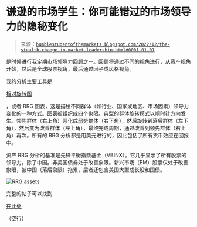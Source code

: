 <!--yml

分类：未分类

日期：2024-05-18 01:35:38

-->

# 谦逊的市场学生：你可能错过的市场领导力的隐秘变化

> 来源：[`humblestudentofthemarkets.blogspot.com/2022/12/the-stealth-change-in-market-leadership.html#0001-01-01`](https://humblestudentofthemarkets.blogspot.com/2022/12/the-stealth-change-in-market-leadership.html#0001-01-01)

是时候进行我定期市场领导力回顾之一。回顾将通过不同的视角进行，从资产视角开始，然后是全球股票视角，最后通过因子或风格视角。

我的分析主要工具是

[相对旋转图](http://stockcharts.com/docs/doku.php?st=rrg&id=other-tools:rrg-charts)

，或者 RRG 图表，这是描绘不同群体（如行业、国家或地区、市场因素）领导力变化的一种方式。图表被组织成四个象限。典型的群体旋转模式以顺时针方向发生。领先群体（右上角）恶化成弱势群体（右下角），然后旋转到落后群体（左下角），然后变为改善群体（左上角），最终完成周期，通过改善到领先群体（右上角）再次。所有的 RRG 分析都是用美元进行的，因此包括了所有货币效应在回报中。

资产 RRG 分析的基准是先锋平衡指数基金（VBINX）。它几乎显示了所有股票的领导力，除了中国。非美国债券处于改善象限。新兴市场（EM）股票仅处于改善象限，被中国（落后象限）拖累，后者还包含美国大型成长股和国债。

![RRG assets](https://blogger.googleusercontent.com/img/b/R29vZ2xl/AVvXsEg_TTREJfDPzuQglKdf34gOlfVwAfjU2rVxooh3560Vn196n8HqWNB8gCZNiVA4PmZE4vuKAW8VKauzqpO-NGDM-t5ZqeorfvWgUSb3h-py7J3v5Q-_VY0lv3qc_HsM_2WaRaga725q7AbdmjnWVxTzp_HfIuZPrANKpfWXhAy6tFV_Wu1RSX6YzXZkYA/s918/RRG%20assets.png)

完整的帖子可以找到

[在此处](https://humblestudentofthemarkets.com/2022/12/10/the-stealth-change-in-market-leadership-you-may-have-missed/)

（空行）
